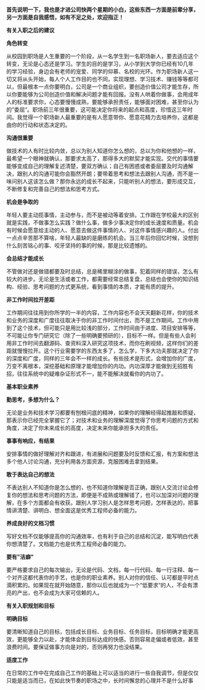 **首先说明一下，我也是才进公司快两个星期的小白，这些东西一方面是前辈分享，另一方面是自我感悟，如有不足之处，欢迎指正！**



**有关入职之后的建议**



**角色转变**

从校园到职场是人生重要的一个阶段，从一名学生到一名职场新人，要去适应这个转变，无论是心态还是学习。学生的目的是学习，从小学到大学你已经有10几年的学习经验，身边会有老师的宠爱、同学的仰慕、名校的光环。作为职场新人这一切又将从头开始，每人个人工作目的也不同，实现理想、学习技术、赚钱等等都可以，但最根本一点你要明白，公司是一个商业组织，要创造价值公司才能生存，所以你要能够为公司创造价值和解决问题才能有回报。没有人哄着你做事，会用成年人的标准要求你，心态要慢慢成熟，要能够承担责任，能够面对困难，甚至你认为的”委屈“。职场前三年很重要，这可能决定你将来的起点和高度，珍惜这三年时间。我觉得一个职场新人最重要的是有人愿意带你、愿意花精力去培养你，这都是由你的行动和状态决定的。



**沟通很重要**

做技术的人有时比较内敛，总以为别人知道你怎么想的，总以为你和他想的一样，最希望一个眼神就确认，那要求太高了，那得多大的默契才能实现。交代的事情要能够变成自己的理解复述清楚，要双方确认；自己有困惑或者委屈要及时沟通解决，跟别人的沟通可能你会豁然开朗；要带着思考和想法去跟别人沟通，而不是一味问别人这该怎么做？那你永远的成长不起来，只能听别人的想法，要形成交互，不断修复和完善自己的想法和思考方式。



**机会是争取的**

年轻人要主动揽事情，主动参与，而不是被动等着安排。工作跟在学校最大的区别就是实践，不做事怎么实践？做什么事，做多少事决定你的成长速度和质量。机会有时候会愿意给主动的人、愿意去做这件事情的人、对这件事情感兴趣的人。付出一点点辛苦那不算啥，年轻人最缺的是磨练的机会。当三年后你回忆时候，没想到什么刻苦铭心的事、咬牙坚持的事的时候，那是比较遗憾的。



**会总结才能成长**

不管做对还是做错都要及时总结，总是稀里糊涂的做事，犯着同样的错误，怎么有较大的进步。无论是生活或者工作，都需要经常总结复盘，总结也会使你的知识结构、经验、思考问题的方式更系统，看到事情的本质，才能有质的提升。



**非工作时间拉开差距**

工作期间往往用到你所学的一半的内容，工作内容也不会天天翻新花样，你的技术和业务的深度和广度往往取决于你的非工作时间付出，而不是工作期间。工作中用到了这个技术，但可能只是用比较浅的部分，工作时间由于进度、项目安排等等，不可能让你专门研究它（除了一些明确要预研的），目标不一样。但是有些人会利用非工作时间去翻源码、查资料深入研究这项技术，而你在刷视频，这样你们的差距就慢慢拉开。这个行业需要学的东西太多了，怎么学，下多大功夫那就决定了你的深度和广度，同样的三年会不一样的成长。有些技术是形式，会增加你的广度，万变不离根本，深挖基础和原理才能增加你的内功。内功深厚才能做到无招胜有招，往往系统中的疑难杂证形式不一，能不能解决就看你的内功了。



**基本职业素养**



**勤思考，多想为什么？** 

无论是业务和技术学习都要有刨根问底的精神，如果你的理解经得起推敲和质疑，那表示你已经完全掌握它了；对技术和业务的理解深度觉得了你思考问题的方式和角度，决定了你未来成长的高度，决定未来你能承担多大的责任。



**事事有响应，有结果**

安排事情的做好理解对齐和跟进，有进展和问题要及时反馈和汇报，有方案和想法多个他人讨论沟通，充分利用各方面资源，克服困难去拿到结果。



**敢于表达自己的想法**

不表达别人不知道你是怎么想的，也不知道你理解是否正确，跟别人交流讨论会修复你的想法和思考问题的方法，即便是不成熟或理解错了，也可以加深对问题的理解，在多个方面都会有收获。跟别人学习别人是怎样思考问题，怎样表达的，把事情讲清楚、讲明白、想全面这是优秀工程师必备的能力。



**养成良好的文档习惯**

写好文档不仅能够提高你的沟通效率，也有利于自己的总结和沉淀，能写明白代表你想清楚了。文档能力也是优秀工程师必备的能力。



**要有"洁癖"**

要严格要求自己的每次输出，无论是代码、文档，每一行代码、每一行注释、每一个对齐这都代表你的手艺，也是你的职业素养。别人对你的信任、认可都是平时点滴积累的。如果现在就开始随意，那你以后也就成为一个“低要求“的人，不会有漂亮的产出，也不会成为大家可信赖的人。



**有关入职规划和目标**



**明确目标**

要清晰知道自己的目标，包括成长目标、业务目标、任务目标，目标明确才能更高效，更能够全力以赴，才能体会到目标达成的快感。否则容易走偏或者低效，甚至浪费时间。要保证做事方向是对的，否则再努力也没结果。



**适度工作**

在日常的工作中在完成自己工作的基础上可以适当的进行一些自我调节，但是仅仅只能是适当而已，在如此快节奏的职场之中，长时间懈怠的心理并不是什么好事